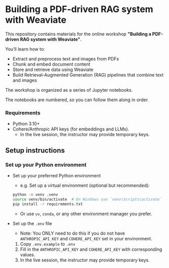 # Building a PDF-driven RAG system with Weaviate

This repository contains materials for the online workshop **"Building a PDF-driven RAG system with Weaviate"**.

You’ll learn how to:
- Extract and preprocess text and images from PDFs
- Chunk and embed document content
- Store and retrieve data using Weaviate
- Build Retrieval-Augmented Generation (RAG) pipelines that combine text and images

The workshop is organized as a series of Jupyter notebooks.

The notebooks are numbered, so you can follow them along in order.

### Requirements

- Python 3.10+
- Cohere/Anthropic API keys (for embeddings and LLMs).
    - In the live session, the instructor may provide temporary keys.

## Setup instructions

### Set up your Python environment

- Set up your preferred Python environment
    - e.g. Set up a virtual environment (optional but recommended):
    ```bash
    python -m venv .venv
    source venv/bin/activate  # On Windows use `venv\Scripts\activate`
    pip install -r requirements.txt
    ```
    - Or use `uv`, `conda`, or any other environment manager you prefer.

- Set up the `.env` file
    - Note: You ONLY need to do this if you do not have `ANTHROPIC_API_KEY` and `COHERE_API_KEY` set in your environment.
    1. Copy `.env.example` to `.env`
    2. Fill in the `ANTHROPIC_API_KEY` and `COHERE_API_KEY` with corresponding values.
    3. In the live session, the instructor may provide temporary keys.
